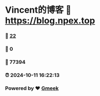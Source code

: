 # Vincent的博客 :link: https://blog.npex.top 
### :page_facing_up: [22](https://blog.npex.top/tag.html) 
### :speech_balloon: 0 
### :hibiscus: 77394 
### :alarm_clock: 2024-10-11 16:22:13 
### Powered by :heart: [Gmeek](https://github.com/Meekdai/Gmeek)
